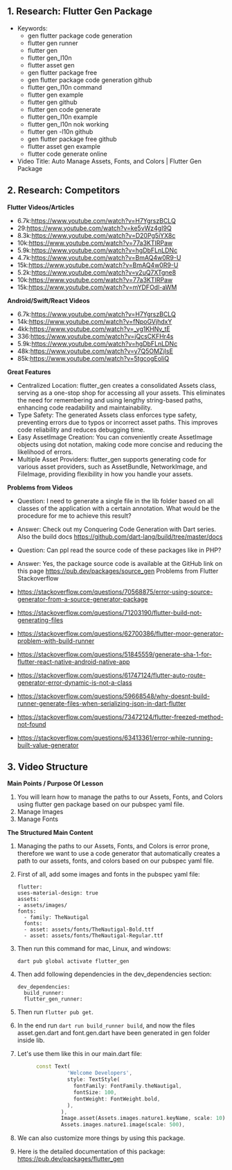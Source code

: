 ## 1. Research: Flutter Gen Package

- Keywords:
    - gen flutter package code generation
    - flutter gen runner
    - flutter gen
    - flutter gen_l10n
    - flutter asset gen
    - gen flutter package free
    - gen flutter package code generation github
    - flutter gen_l10n command
    - flutter gen example
    - flutter gen github
    - flutter gen code generate
    - flutter gen_l10n example
    - flutter gen_l10n nok working
    - flutter gen -l10n github
    - gen flutter package free github
    - flutter asset gen example
    - flutter code generate online
- Video Title: Auto Manage Assets, Fonts, and Colors | Flutter Gen Package

## 2. Research: Competitors

**Flutter Videos/Articles**

- 6.7k:https://www.youtube.com/watch?v=H7YgrszBCLQ
- 29:https://www.youtube.com/watch?v=ke5vWz4gI9Q
- 8.3k:https://www.youtube.com/watch?v=D20Pg5iYX8c
- 10k:https://www.youtube.com/watch?v=77a3KTIRPaw
- 5.9k:https://www.youtube.com/watch?v=hgDbFLnLDNc
- 4.7k:https://www.youtube.com/watch?v=BmAQ4w0R9-U
- 15k:https://www.youtube.com/watch?v=BmAQ4w0R9-U
- 5.2k:https://www.youtube.com/watch?v=y2uQ7XTgne8
- 10k:https://www.youtube.com/watch?v=77a3KTIRPaw
- 15k:https://www.youtube.com/watch?v=mYDFOdl-aWM

**Android/Swift/React Videos**

- 6.7k:https://www.youtube.com/watch?v=H7YgrszBCLQ
- 14k:https://www.youtube.com/watch?v=fNpoGVjhdxY
- 4kk:https://www.youtube.com/watch?v=_yg1KHNv_tE
- 336:https://www.youtube.com/watch?v=jQcsCKFHr4s
- 5.9k:https://www.youtube.com/watch?v=hgDbFLnLDNc
- 48k:https://www.youtube.com/watch?v=y7Q5OMZjIsE
- 85k:https://www.youtube.com/watch?v=5tgcogEoIiQ

**Great Features**

- Centralized Location: flutter_gen creates a consolidated Assets class, serving as a one-stop shop
  for accessing all your assets. This eliminates the need for remembering and using lengthy
  string-based paths, enhancing code readability and maintainability.
- Type Safety: The generated Assets class enforces type safety, preventing errors due to typos or
  incorrect asset paths. This improves code reliability and reduces debugging time.
- Easy AssetImage Creation: You can conveniently create AssetImage objects using dot notation,
  making code more concise and reducing the likelihood of errors.
- Multiple Asset Providers: flutter_gen supports generating code for various asset providers, such
  as AssetBundle, NetworkImage, and FileImage, providing flexibility in how you handle your assets.

**Problems from Videos**

- Question:
  I need to generate a single file in the lib folder based on all classes of the application with a
  certain annotation. What would be the procedure for me to achieve this result?
- Answer:
  Check out my Conquering Code Generation with Dart series. Also the build
  docs https://github.com/dart-lang/build/tree/master/docs
- Question:
  Can ppl read the source code of these packages like in PHP?
- Answer:
  Yes, the package source code is available at the GitHub link on this
  page https://pub.dev/packages/source_gen
  Problems from Flutter Stackoverflow

- https://stackoverflow.com/questions/70568875/error-using-source-generator-from-a-source-generator-package
- https://stackoverflow.com/questions/71203190/flutter-build-not-generating-files
- https://stackoverflow.com/questions/62700386/flutter-moor-generator-problem-with-build-runner
- https://stackoverflow.com/questions/51845559/generate-sha-1-for-flutter-react-native-android-native-app
- https://stackoverflow.com/questions/61747124/flutter-auto-route-generator-error-dynamic-is-not-a-class
- https://stackoverflow.com/questions/59668548/why-doesnt-build-runner-generate-files-when-serializing-json-in-dart-flutter
- https://stackoverflow.com/questions/73472124/flutter-freezed-method-not-found
- https://stackoverflow.com/questions/63413361/error-while-running-built-value-generator

## 3. Video Structure

**Main Points / Purpose Of Lesson**

1. You will learn how to manage the paths to our Assets, Fonts, and Colors using flutter gen package
   based on our pubspec yaml file.
2. Manage Images
3. Manage Fonts

**The Structured Main Content**

1. Managing the paths to our Assets, Fonts, and Colors is error prone, therefore we want to use a
   code generator that automatically creates a path to our assets, fonts, and colors based on our
   pubspec yaml file.
2. First of all, add some images and fonts in the pubspec yaml file:
    ```dart\
    flutter:
    uses-material-design: true
    assets:
    - assets/images/
    fonts:
      - family: TheNautigal
      fonts:
      - asset: assets/fonts/TheNautigal-Bold.ttf
      - asset: assets/fonts/TheNautigal-Regular.ttf
      ```
3. Then run this command for mac, Linux, and windows:

    ```dart\
    dart pub global activate flutter_gen
    ```

4. Then add following dependencies in the dev_dependencies section:
    ```dart\
    dev_dependencies:
      build_runner:
      flutter_gen_runner:
    ```
5. Then run `flutter pub get`.
6. In the end run `dart run build_runner build`, and now the files asset.gen.dart and font.gen.dart
   have been generated in gen folder inside lib.
7. Let's use them like this in our main.dart file:
    ```dart
          const Text(
                    'Welcome Developers',
                    style: TextStyle(
                      fontFamily: FontFamily.theNautigal,
                      fontSize: 100,
                      fontWeight: FontWeight.bold,
                    ),
                  ),
                  Image.asset(Assets.images.nature1.keyName, scale: 10),
                  Assets.images.nature1.image(scale: 500),
    ```
8. We can also customize more things by using this package.
9. Here is the detailed documentation of this package: https://pub.dev/packages/flutter_gen
